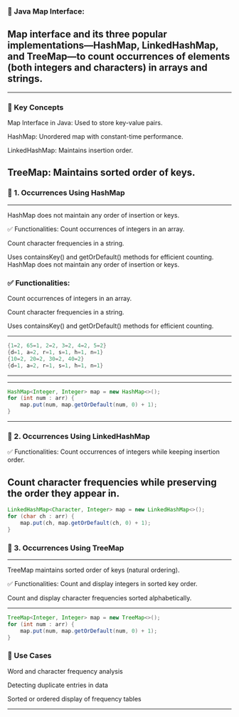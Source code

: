 ### 🔢 Java Map Interface:
 Map interface and its three popular implementations—HashMap, LinkedHashMap, and TreeMap—to count occurrences of elements (both integers and characters) in arrays and strings.
 ---
 ---
### 🧠 Key Concepts
Map Interface in Java: Used to store key-value pairs.

HashMap: Unordered map with constant-time performance.

LinkedHashMap: Maintains insertion order.

TreeMap: Maintains sorted order of keys.
---
### 🧮 1. Occurrences Using HashMap
---
HashMap does not maintain any order of insertion or keys.

✅ Functionalities:
Count occurrences of integers in an array.

Count character frequencies in a string.

Uses containsKey() and getOrDefault() methods for efficient counting.
HashMap does not maintain any order of insertion or keys.

### ✅ Functionalities:
Count occurrences of integers in an array.

Count character frequencies in a string.

Uses containsKey() and getOrDefault() methods for efficient counting.

---
```Java
{1=2, 65=1, 2=2, 3=2, 4=2, 5=2}
{d=1, a=2, r=1, s=1, h=1, n=1}
{10=2, 20=2, 30=2, 40=2}
{d=1, a=2, r=1, s=1, h=1, n=1}
```
---
---

```Java
HashMap<Integer, Integer> map = new HashMap<>();
for (int num : arr) {
    map.put(num, map.getOrDefault(num, 0) + 1);
}
```
---
### 🔁 2. Occurrences Using LinkedHashMap
✅ Functionalities:
Count occurrences of integers while keeping insertion order.

Count character frequencies while preserving the order they appear in.
---
```Java
LinkedHashMap<Character, Integer> map = new LinkedHashMap<>();
for (char ch : arr) {
    map.put(ch, map.getOrDefault(ch, 0) + 1);
}
```
### 🔡 3. Occurrences Using TreeMap
---
TreeMap maintains sorted order of keys (natural ordering).

✅ Functionalities:
Count and display integers in sorted key order.

Count and display character frequencies sorted alphabetically.

---
```Java
TreeMap<Integer, Integer> map = new TreeMap<>();
for (int num : arr) {
    map.put(num, map.getOrDefault(num, 0) + 1);
}
```
### 🧪 Use Cases
Word and character frequency analysis

Detecting duplicate entries in data

Sorted or ordered display of frequency tables

---




